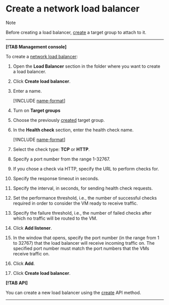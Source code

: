 # Create a network load balancer

> [!NOTE]

Before creating a load balancer, [create](target-group-create.md) a target group to attach to it.

---

**[!TAB Management console]**

To create a [network load balancer](../concepts/index.md):

1. Open the **Load Balancer** section in the folder where you want to create a load balancer.

1. Click **Create load balancer**.

1. Enter a name.

    [!INCLUDE [name-format](../../_includes/name-format.md)]

1. Turn on **Target groups**

1. Choose the previously [created](target-group-create.md) target group.

1. In the **Health check** section, enter the health check name.

    [!INCLUDE [name-format](../../_includes/name-format.md)]

1. Select the check type: **TCP** or **HTTP**.

1. Specify a port number from the range 1-32767.

1. If you chose a check via HTTP, specify the URL to perform checks for.

1. Specify the response timeout in seconds.

1. Specify the interval, in seconds, for sending health check requests.

1. Set the performance threshold, i.e., the number of successful checks required in order to consider the VM ready to receive traffic.

1. Specify the failure threshold, i.e., the number of failed checks after which no traffic will be routed to the VM.

1. Click **Add listener**.

1. In the window that opens, specify the port number (in the range from 1 to 32767) that the load balancer will receive incoming traffic on. The specified port number must match the port numbers that the VMs receive traffic on.

1. Click **Add**.

1. Click **Create load balancer**.

**[!TAB API]**

You can create a new load balancer using the [create](../api-ref/NetworkLoadBalancer/create.md) API method.

---

